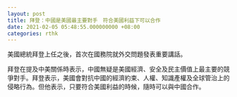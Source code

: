 ```yaml
---
layout: post
title: 拜登：中國是美國最主要對手　符合美國利益下可以合作
date: 2021-02-05 05:48:55.000000000 +08:00
categories: rthk
---
```


美國總統拜登上任之後，首次在國務院就外交問題發表重要講話。

拜登在提及中美關係時表示，中國無疑是美國經濟、安全及民主價值上最主要的競爭對手。拜登表示，美國會對抗中國的經濟約束、人權、知識產權及全球管治上的侵略行為。但他表示，只要符合美國利益的時候，隨時可以與中國合作。
